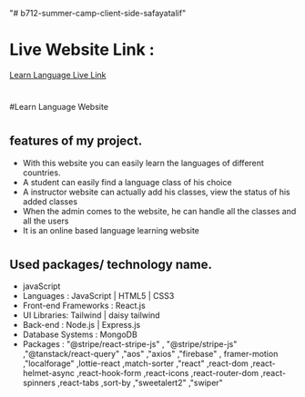 "# b712-summer-camp-client-side-safayatalif" 

# Live Website Link : 
  [Learn Language Live Link](https://learn-language-8eceb.web.app/)
#
#Learn Language Website
#
## features of my project. 
* With this website you can easily learn the languages ​​of different countries.
* A student can easily find a language class of his choice
* A instructor website can actually add his classes, view the status of his added classes
* When the admin comes to the website, he can handle all the classes and all the users
* It is an online based language learning website
#
## Used packages/ technology name.
* javaScript 
* Languages : JavaScript | HTML5 | CSS3
* Front-end Frameworks : React.js
* UI Libraries: Tailwind | daisy tailwind
* Back-end : Node.js | Express.js
* Database Systems : MongoDB
* Packages : "@stripe/react-stripe-js" , "@stripe/stripe-js" ,"@tanstack/react-query" ,"aos" ,"axios" ,"firebase" , framer-motion ,"localforage" ,lottie-react ,match-sorter ,"react" ,react-dom ,react-helmet-async ,react-hook-form ,react-icons ,react-router-dom ,react-spinners ,react-tabs ,sort-by ,"sweetalert2" ,"swiper"
